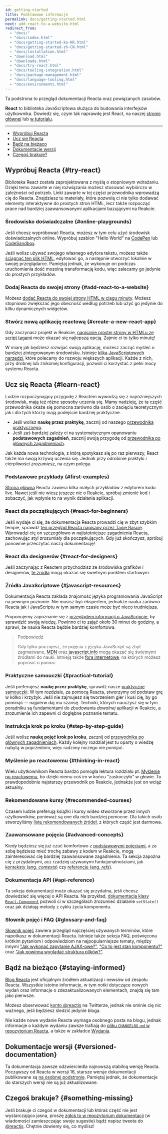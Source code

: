 ```yaml
---
id: getting-started
title: Podstawowe informacje
permalink: docs/getting-started.html
next: add-react-to-a-website.html
redirect_from:
  - "docs/"
  - "docs/index.html"
  - "docs/getting-started-ko-KR.html"
  - "docs/getting-started-zh-CN.html"
  - "docs/installation.html"
  - "download.html"
  - "downloads.html"
  - "docs/try-react.html"
  - "docs/tooling-integration.html"
  - "docs/package-management.html"
  - "docs/language-tooling.html"
  - "docs/environments.html"
---
```


Ta podstrona to przegląd dokumentacji Reacta oraz powiązanych zasobów.

**React** to biblioteka JavaScriptowa służąca do budowania interfejsów użytkownika. Dowiedz się, czym tak naprawdę jest React, na naszej [stronie głównej](/) lub [w tutorialu](/tutorial/tutorial.html).

---

- [Wypróbuj Reacta](#try-react)
- [Ucz się Reacta](#learn-react)
- [Bądź na bieżąco](#staying-informed)
- [Dokumentacje wersji](#versioned-documentation)
- [Czegoś brakuje?](#something-missing)

## Wypróbuj Reacta {#try-react}

Biblioteka React została zaprojektowana z myślą o stopniowym wdrażaniu. Dzięki temu zawarte w niej rozwiązania możesz stosować wybiórczo w zależności od potrzeb.  Linki zawarte w tej części przewodnika wprowadzą cię do Reacta. Znajdziesz tu materiały, które pozwolą ci nie tylko dodawać elementy interaktywne do prostych stron HTML, lecz także rozpocząć prace nad bardziej zaawansowanymi aplikacjami bazującymi na Reakcie.

### Środowisko doświadczalne {#online-playgrounds}

Jeśli chcesz wypróbować Reacta, możesz w tym celu użyć środowisk doświadczalnych online. Wypróbuj szablon "Hello World" na [CodePen](codepen://hello-world) lub [CodeSandbox](https://codesandbox.io/s/new).

Jeśli wolisz używać swojego własnego edytora tekstu, możesz także [ściągnąć ten plik HTML](https://raw.githubusercontent.com/reactjs/reactjs.org/master/static/html/single-file-example.html), edytować go, a następnie otworzyć lokalnie w swojej przeglądarce. Pamiętaj jednak, że wykonuje on podczas uruchomienia dość mozolną transformację kodu, więc zalecamy go jedynie do prostych przykładów.

### Dodaj Reacta do swojej strony {#add-react-to-a-website}

Możesz [dodać Reacta do swojej strony HTML w ciągu minuty](/docs/add-react-to-a-website.html). Możesz stopniowo zwiększać jego obecność według potrzeb lub użyć go jedynie do kilku dynamicznych widgetów.

### Stwórz nową aplikację reactową {#create-a-new-react-app}

Gdy zaczynasz projekt w Reakcie, [napisanie prostej strony w HTMLu ze script tagami](/docs/add-react-to-a-website.html) może okazać się najlepszą opcją. Zajmie ci to tylko minutę!

W miarę jak będziesz rozwijać swoją aplikację, możesz zacząć myśleć o bardziej zintegrowanym środowisku. Istnieje [kilka JavaScriptowych narzędzi](/docs/create-a-new-react-app.html), które polecamy do rozwoju większych aplikacji. Każde z nich, przy drobnej lub znikomej konfiguracji, pozwoli ci korzystać z pełni mocy systemu Reacta.

## Ucz się Reacta {#learn-react}

Ludzie rozpoczynający przygodę z Reactem wywodzą się z najróżniejszych środowisk, mają też różne sposoby uczenia się. Mamy nadzieję, że ta część przewodnika okaże się pomocna zarówno dla osób o zacięciu teoretycznym jak i dla tych którzy mają podejście bardziej praktyczne.

* Jeśli wolisz **naukę przez praktykę**, zacznij od naszego [przewodnika praktycznego](/tutorial/tutorial.html).
* Jeśli zaś bardziej zależy ci na systematycznym opanowaniu **podstawowych zagadnień**, zacznij swoją przygodę od [przewodnika po głównych zagadnieniach](/docs/hello-world.html).

Jak każda nowa technologia, z którą spotykasz się po raz pierwszy, React także ma swoją krzywą uczenia się. Jednak przy odrobinie praktyki i cierpliwości *zrozumiesz*, na czym polega.

### Podstawowe przykłady {#first-examples}

[Strona główna](/) Reacta zawiera kilka małych przykładów z edytorem kodu live. Nawet jeśli nie wiesz jeszcze nic o Reakcie, spróbuj zmienić kod i zobaczyć, jak wpłynie to na wynik działania aplikacji.

### React dla początkujących {#react-for-beginners}

Jeśli wydaje ci się, że dokumentacja Reacta prowadzi cię w zbyt szybkim tempie, sprawdź [ten przegląd Reacta napisany przez Tanię Rascię](https://www.taniarascia.com/getting-started-with-react/). Wprowadzi cię on szczegółowo w najistotniejsze zagadnienia Reacta, zachowując styl zrozumiały dla początkujących. Gdy już skończysz, spróbuj ponownie przeczytać naszą dokumentację!

### React dla designerów {#react-for-designers}

Jeśli zaczynając z Reactem przychodzisz ze środowiska grafików i designerów, [te źródła](http://reactfordesigners.com/) mogą okazać się świetnym punktem startowym.

### Źródła JavaScriptowe {#javascript-resources}

Dokumentacja Reacta zakłada znajomość języka programowania JavaScript na pewnym poziomie. Nie musisz być ekspertem, jednakże nauka zarówno Reacta jak i JavaScriptu w tym samym czasie może być nieco trudniejsza.

Proponujemy zapoznanie się z [przeglądem informacji o JavaScripcie](https://developer.mozilla.org/pl/docs/Web/JavaScript/Ponowne_wprowadzenie_do_JavaScript), by sprawdzić swoją wiedzę. Powinno ci to zająć około 30 minut do godziny, a sprawi, że nauka Reacta będzie bardziej komfortowa.

>Podpowiedź
>
>Gdy tylko poczujesz, że pojęcia z języka JavaScript są zbyt zagmatwane, [MDN](https://developer.mozilla.org/en-US/docs/Web/JavaScript) oraz [javascript.info](http://javascript.info/) mogą okazać się świetnymi źródłami do nauki. Istnieją także [fora internetowe](/community/support.html), na których możesz poprosić o pomoc.

### Praktyczne samouczki {#practical-tutorial}

Jeśli preferujesz **naukę przez praktykę**, sprawdź nasze [praktyczne samouczki](/tutorial/tutorial.html). W tym rozdziale, za pomocą Reacta, stworzymy od podstaw grę w kółko i krzyżyk. Jeśli nie zajmujesz się tworzeniem gier i kusi cię, by go pominąć -- najpierw daj mu szansę. Techniki, których nauczysz się w tym poradniku są fundamentami do zbudowania *dowolnej* aplikacji w Reakcie, a zrozumienie ich zapewni ci dogłębne poznanie tematu.

### Instrukcja krok po kroku {#step-by-step-guide}

Jeśli wolisz **naukę pojęć krok po kroku**, zacznij od [przewodnika po głównych zagadnieniach](/docs/hello-world.html). Każdy kolejny rozdział jest tu oparty o wiedzę nabytą w poprzednim, więc radzimy niczego nie pomijać.

### Myślenie po reactowemu {#thinking-in-react}

Wielu użytkownikom Reacta bardzo pomogła lektura rozdziału pt. [Myślenie po reactowemu](/docs/thinking-in-react.html), bo dzięki niemu coś im w końcu "zaskoczyło" w głowie. To prawdopodobnie najstarszy przewodnik po Reakcie, jednakże jest on wciąż aktualny.

### Rekomendowane kursy {#recommended-courses}

Czasem ludzie preferują książki i kursy wideo stworzone przez innych użytkowników, ponieważ są one dla nich bardziej pomocne. Dla takich osób stworzyliśmy [listę rekomendowanych źródeł](/community/courses.html), z których część jest darmowa.

### Zaawansowane pojęcia {#advanced-concepts}

Kiedy będziesz się już czuć komfortowo z [podstawowymi pojęciami](#main-concepts), a za sobą będziesz mieć trochę zabawy z kodem w Reakcie, mogą zainteresować cię bardziej zaawansowane zagadnienia. Ta sekcja zapozna cię z przydatnymi, acz rzadziej używanymi funkcjonalnościami, jak [konteksty (ang. *contexts*)](/docs/context.html) czy [referencje (ang. *refs*)](/docs/refs-and-the-dom.html).

### Dokumentacja API {#api-reference}

Ta sekcja dokumentacji może okazać się przydatna, jeśli chcesz dowiedzieć się więcej o API Reacta. Na przykład, [dokumentacja klasy `React.Component`](/docs/react-component.html) pozwoli ci w szczegółach zrozumieć działanie `setState()` oraz jak działają metody z cyklu życia komponentu.

### Słownik pojęć i FAQ {#glossary-and-faq}

[Słownik pojęć](/docs/glossary.html) zawiera przegląd najczęściej używanych terminów, które napotkasz w dokumentacji Reacta. Istnieje także sekcja FAQ, poświęcona krótkim pytaniom i odpowiedziom na najpopularniejsze tematy, między innymi ["Jak wykonać zapytanie AJAX-owe?"](/docs/faq-ajax.html), ["Co to jest stan komponentu?"](/docs/faq-state.html) oraz ["Jak powinna wyglądać struktura plików?"](/docs/faq-structure.html).

## Bądź na bieżąco {#staying-informed}

[Blog Reacta](/blog/) jest oficjalnym źródłem aktualizacji i newsów od zespołu Reacta. Wszystkie istotne informacje, w tym notki dotyczące nowych wydań oraz informacje o zdezaktualizowanych elementach, znajdą się tam jako pierwsze.

Możesz obserwować [konto @reactjs](https://twitter.com/reactjs) na Twitterze, jednak nie ominie cię nic ważnego, jeśli będziesz śledzić jedynie bloga.

Nie każde nowe wydanie Reacta wymaga osobnego posta na blogu, jednak informacje o każdym wydaniu zawsze trafiają do [pliku `CHANGELOG.md` w repozytorium Reacta](https://github.com/facebook/react/blob/master/CHANGELOG.md), a także w zakładce [Wydania](https://github.com/facebook/react/releases).

## Dokumentacje wersji {#versioned-documentation}

Ta dokumentacja zawsze odzwierciedla najnowszą stabilną wersję Reacta. Począwszy od Reacta w wersji 16, starsze wersje dokumentacji publikowane są [na osobnej podstronie](/versions). Pamiętaj jednak, że dokumentacje do starszych wersji nie są już aktualizowane.

## Czegoś brakuje? {#something-missing}

Jeśli brakuje ci czegoś w dokumentacji lub któraś część nie jest wystarczająco jasna, proszę [zgłoś to w repozytorium dokumentacji](https://github.com/reactjs/reactjs.org/issues/new) (w wiadomości zamieszczając swoje sugestie) bądź napisz tweeta do [@reactjs](https://twitter.com/reactjs). Chętnie dowiemy się, co myślisz!